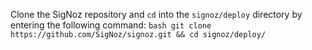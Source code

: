 Clone the SigNoz repository and `cd` into the `signoz/deploy` directory by entering the following command:
    ```bash
git clone https://github.com/SigNoz/signoz.git && cd signoz/deploy/
    ```